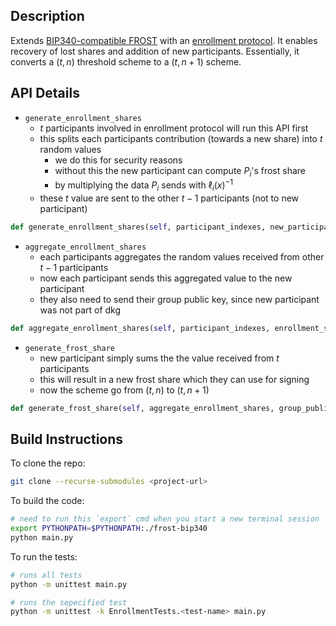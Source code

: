 Description
---
Extends [BIP340-compatible FROST](https://github.com/jesseposner/FROST-BIP340) with an [enrollment protocol](https://gist.github.com/nickfarrow/64c2e65191cde6a1a47bbd4572bf8cf8#multi-party-computation-enrollment). It enables recovery of lost shares and addition of new participants. Essentially, it converts a $(t, n)$ threshold scheme to a $(t, n+1)$ scheme.

API Details
---
- `generate_enrollment_shares`
   - $t$ participants involved in enrollment protocol will run this API first
   - this splits each participants contribution (towards a new share) into $t$ random values
     - we do this for security reasons
     - without this the new participant can compute $P_i$'s frost share
     - by multiplying the data $P_i$ sends with $\ell_i(x)^{-1}$
   - these $t$ value are sent to the other $t-1$ participants (not to new participant)
```python
def generate_enrollment_shares(self, participant_indexes, new_participant_index)
```
- `aggregate_enrollment_shares`
   - each participants aggregates the random values received from other $t-1$ participants
   - now each participant sends this aggregated value to the new participant
   - they also need to send their group public key, since new participant was not part of dkg
```python
def aggregate_enrollment_shares(self, participant_indexes, enrollment_shares)
```
- `generate_frost_share`
   - new participant simply sums the the value received from $t$ participants
   - this will result in a new frost share which they can use for signing
   - now the scheme go from $(t, n)$ to $(t, n+1)$
```python
def generate_frost_share(self, aggregate_enrollment_shares, group_public_key)
```

Build Instructions
---
To clone the repo:
```bash
git clone --recurse-submodules <project-url>
```
To build the code:
```bash
# need to run this `export` cmd when you start a new terminal session
export PYTHONPATH=$PYTHONPATH:./frost-bip340
python main.py
```
To run the tests:
```bash
# runs all tests
python -m unittest main.py

# runs the sepecified test
python -m unittest -k EnrollmentTests.<test-name> main.py
```